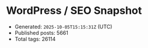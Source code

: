 # WordPress / SEO Snapshot

- Generated: `2025-10-05T15:15:31Z` (UTC)
- Published posts: 5661
- Total tags: 26114
